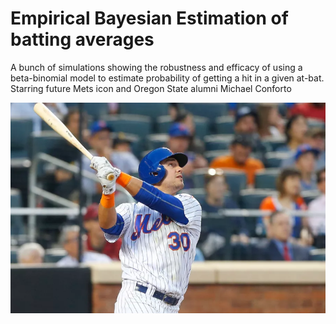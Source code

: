 # Empirical Bayesian Estimation of batting averages

A bunch of simulations showing the robustness and efficacy of using a beta-binomial model to estimate probability of getting a hit in a given at-bat.
Starring future Mets icon and Oregon State alumni Michael Conforto

![](images/scooter.PNG)

